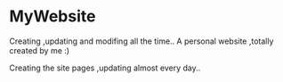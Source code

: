 MyWebsite
=========
Creating ,updating and modifing all the time..
A personal website ,totally created by me :)

Creating the site pages ,updating almost every day..
